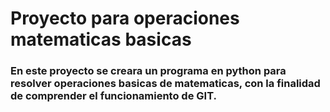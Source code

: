 # Proyecto para operaciones matematicas basicas

### En este proyecto se creara un programa en python para resolver operaciones basicas de matematicas, con la finalidad de comprender el funcionamiento de GIT.

